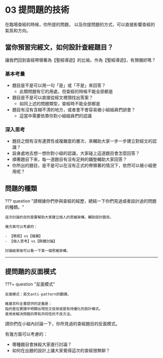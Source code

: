 # 03 提問題的技術

在臨場查經的時候，你所提的問題，
以及你提問題的方式，可以直接影響查經的氣氛和方向。

## 當你預習完經文，如何設計查經題目？

讓我們回到查經帶領著為【聖經導遊】的比喻。作為【聖經導遊】，有預備好嗎？

### 基本考量

- 題目是不是可以用一句「是」或「不是」來回答？
    - 此類問題有它的用處，但查經的時候不能全部都是
- 題目是不是可以直接從經文裡頭找出答案？
    - 如同上述的問題類型，查經時不能全部都是
- 題目有沒有含糊不清的地方，或者會不會容易被小組組員們誤會？
    - 這當中需要依靠你對小組組員們的認識

### 深入思考

- 題目之間有沒有連貫性或複雜度的層次，來輔助大家一步一步建立對經文的認識？
- 設身處地去想一想你對小組的認識，大家碰上這道題目會怎麼回答？
- 順著題目下來，每一道題目有沒有足夠的鋪墊輔助大家回答？
- 你所出的題目，是不是可以在沒有正式的帶領著的情況下，依然可以被小組使用呢？

## 問題的種類

??? question "請根據你們參與查經的經歷，總結一下你們見過或者設計過的問題的種類。"

    這次討論的目的是要幫助大家建立個人的思維架構，輔助設計題目。

    幾方面可以考慮的：

    - 【簡易】vs【複雜】
    - 【個人思考】vs【群體討論】

    討論結束後可以看一下某一個思維架構。

-----

## 提問題的反面模式

???+ question "反面模式"

    反面模式：英文anti-pattern的翻譯。

    維基百科全書提供的定義是：
    指的是在實踐中明顯出現但又低效或是有待優化的設計模式。
    是用來解決問題的帶有共同性的不良方法。

請你們在小組內討論一下，你所見過的查經題目的反面模式。

有幾方面可以考慮的：

- 哪種題目會抹殺大家進行討論？
- 如何在出題的設計上讓大家覺得這次的查經很無聊？
